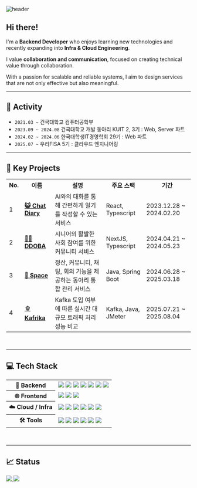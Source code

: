 ![header](https://capsule-render.vercel.app/api?type=waving&color=0:E6F4F1,100:C9D6CF&height=160&section=header&text=Seohyun%20Jeong&fontSize=55&fontColor=0F172A&animation=fadeIn)

<div>

## Hi there!

I'm a **Backend Developer** who enjoys learning new technologies and recently expanding into **Infra & Cloud Engineering**. 

I value **collaboration and communication**, focused on creating technical value through collaboration.

With a passion for scalable and reliable systems, I aim to design services that are not only effective but also meaningful.

</div>

<hr />

## 🧩 Activity

- `2021.03 ~` 건국대학교 컴퓨터공학부
- `2023.09 ~ 2024.08` 건국대학교 개발 동아리 KUIT 2, 3기 : Web, Server 파트
- `2024.02 ~ 2024.06` 한국대학생IT경영학회 29기 : Web 파트
- `2025.07 ~` 우리FISA 5기 : 클라우드 엔지니어링

<hr />

## 📁 Key Projects

<table>
  <tr>
    <th>No.</th>
    <th>이름</th>
    <th>설명</th>
    <th>주요 스택</th>
    <th>기간</th>
  </tr>
  <tr>
    <td>1</td>
    <td><a href="https://github.com/Chat-Diary/FE"><b>😺 Chat Diary</b></a></td>
    <td>AI와의 대화를 통해 간편하게 일기를 작성할 수 있는 서비스</td>
    <td>React, Typescript</td>
    <td>2023.12.28 ~ 2024.02.20</td>
  </tr>
  <tr>
    <td>2</td>
    <td><a href="https://github.com/Kusitms-29th-Meetup-TeamE/Frontend"><b>👵🏻 DDOBA</b></a></td>
    <td>시니어의 활발한 사회 참여를 위한 커뮤니티 서비스</td>
    <td>NextJS, Typescript</td>
    <td>2024.04.21 ~ 2024.05.23</td>
  </tr>
  <tr>
    <td>3</td>
    <td><a href="https://github.com/KUIT-Space/KUIT_Space_BackEnd"><b>🚀 Space</b></a></td>
    <td>정산, 커뮤니티, 채팅, 회의 기능을 제공하는 동아리 통합 관리 서비스</td>
    <td>Java, Spring Boot</td>
    <td>2024.06.28 ~ 2025.03.18</td>
  </tr>
  <tr>
    <td>4</td>
    <td><a href="https://github.com/Woori-Kafrika/Kafrika-BE"><b>🫑 Kafrika</b></a></td>
    <td>Kafka 도입 여부에 따른 실시간 대규모 트래픽 처리 성능 비교</td>
    <td>Kafka, Java, JMeter</td>
    <td>2025.07.21 ~ 2025.08.04</td>
  </tr>
</table>

<br />

<hr />

## 💻 Tech Stack

<table>
  <tr>
    <th>🧰 Backend</th>
    <td>
      <img src="https://img.shields.io/badge/Java-007396?style=flat-square&logo=java&logoColor=white"/>
      <img src="https://img.shields.io/badge/Spring_Boot-6DB33F?style=flat-square&logo=springboot&logoColor=white"/>
      <img src="https://img.shields.io/badge/Spring_Data_JPA-FFCA28?style=flat-square&logo=spring&logoColor=black"/>
      <img src="https://img.shields.io/badge/QueryDSL-409EFF?style=flat-square&logo=readthedocs&logoColor=white"/>
      <img src="https://img.shields.io/badge/MySQL-4479A1?style=flat-square&logo=mysql&logoColor=white"/>
      <img src="https://img.shields.io/badge/Oracle-F80000?style=flat-square&logo=oracle&logoColor=white"/>
      <img src="https://img.shields.io/badge/MongoDB-47A248?style=flat-square&logo=mongodb&logoColor=white"/>
    </td>
  </tr>
  <tr>
    <th>🌐 Frontend</th>
    <td>
      <img src="https://img.shields.io/badge/TypeScript-3178C6?style=flat-square&logo=typescript&logoColor=white"/>
      <img src="https://img.shields.io/badge/React-61DAFB?style=flat-square&logo=react&logoColor=black"/>
      <img src="https://img.shields.io/badge/Next.js-000000?style=flat-square&logo=nextdotjs&logoColor=white"/>
    </td>
  </tr>
  <tr>
    <th>☁️ Cloud / Infra</th>
    <td>
      <img src="https://img.shields.io/badge/AWS-232F3E?style=flat-square&logo=amazonaws&logoColor=white"/>
      <img src="https://img.shields.io/badge/Docker-2496ED?style=flat-square&logo=docker&logoColor=white"/>
      <img src="https://img.shields.io/badge/Kubernetes-326CE5?style=flat-square&logo=kubernetes&logoColor=white"/>
      <img src="https://img.shields.io/badge/Nginx-009639?style=flat-square&logo=nginx&logoColor=white"/>
      <img src="https://img.shields.io/badge/Apache_Kafka-231F20?style=flat-square&logo=apachekafka&logoColor=white"/>
      <img src="https://img.shields.io/badge/VMware-607078?style=flat-square&logo=vmware&logoColor=white"/>
    </td>
  </tr>
  <tr>
    <th>🛠 Tools</th>
    <td>
      <img src="https://img.shields.io/badge/Git-F05032?style=flat-square&logo=git&logoColor=white"/>
      <img src="https://img.shields.io/badge/GitHub-181717?style=flat-square&logo=github&logoColor=white"/>
      <img src="https://img.shields.io/badge/Slack-4A154B?style=flat-square&logo=slack&logoColor=white"/>
      <img src="https://img.shields.io/badge/Figma-F24E1E?style=flat-square&logo=figma&logoColor=white"/>
      <img src="https://img.shields.io/badge/Jira-0052CC?style=flat-square&logo=jira&logoColor=white"/>
      <img src="https://img.shields.io/badge/Notion-000000?style=flat-square&logo=notion&logoColor=white"/>
    </td>
  </tr>
</table>

<br />

<hr />

## 📈 Status

<div display="flex">
  
  <a href="https://solved.ac/tjgus522/">
    <img src="http://mazassumnida.wtf/api/v2/generate_badge?boj=tjgus522" />
  </a>
  
  <img src="https://github-readme-stats.vercel.app/api?username=hyunn522&show_icons=true&theme=graywhite" />
  
</div>

